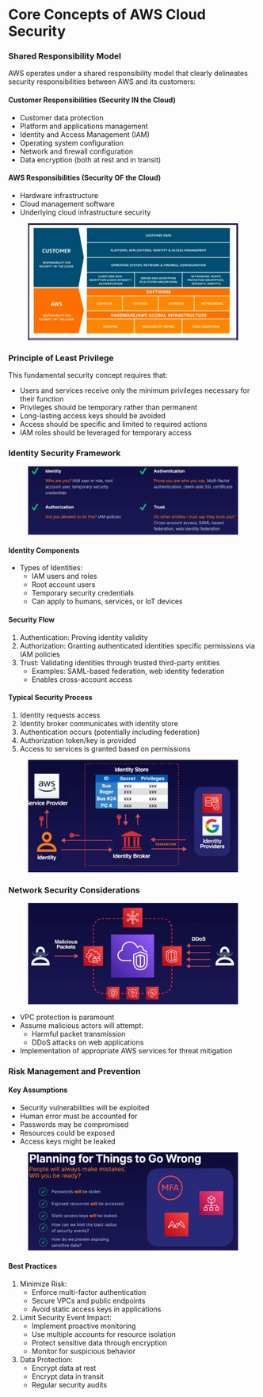 # Core Concepts of AWS Cloud Security

### Shared Responsibility Model

AWS operates under a shared responsibility model that clearly delineates security responsibilities between AWS and its customers:

#### Customer Responsibilities (Security IN the Cloud)

* Customer data protection
* Platform and applications management
* Identity and Access Management (IAM)
* Operating system configuration
* Network and firewall configuration
* Data encryption (both at rest and in transit)

#### AWS Responsibilities (Security OF the Cloud)

* Hardware infrastructure
* Cloud management software
* Underlying cloud infrastructure security

<figure><img src="../../../../.gitbook/assets/image (12).png" alt=""><figcaption></figcaption></figure>

### Principle of Least Privilege

This fundamental security concept requires that:

* Users and services receive only the minimum privileges necessary for their function
* Privileges should be temporary rather than permanent
* Long-lasting access keys should be avoided
* Access should be specific and limited to required actions
* IAM roles should be leveraged for temporary access

### Identity Security Framework

<figure><img src="../../../../.gitbook/assets/image (13).png" alt=""><figcaption></figcaption></figure>

#### Identity Components

* Types of Identities:
  * IAM users and roles
  * Root account users
  * Temporary security credentials
  * Can apply to humans, services, or IoT devices

#### Security Flow

1. Authentication: Proving identity validity
2. Authorization: Granting authenticated identities specific permissions via IAM policies
3. Trust: Validating identities through trusted third-party entities
   * Examples: SAML-based federation, web identity federation
   * Enables cross-account access

#### Typical Security Process

1. Identity requests access
2. Identity broker communicates with identity store
3. Authentication occurs (potentially including federation)
4. Authorization token/key is provided
5. Access to services is granted based on permissions

<figure><img src="../../../../.gitbook/assets/image (14).png" alt=""><figcaption></figcaption></figure>

### Network Security Considerations

<figure><img src="../../../../.gitbook/assets/image (15).png" alt=""><figcaption></figcaption></figure>

* VPC protection is paramount
* Assume malicious actors will attempt:
  * Harmful packet transmission
  * DDoS attacks on web applications
* Implementation of appropriate AWS services for threat mitigation

### Risk Management and Prevention

#### Key Assumptions

* Security vulnerabilities will be exploited
* Human error must be accounted for
* Passwords may be compromised
* Resources could be exposed
* Access keys might be leaked

<figure><img src="../../../../.gitbook/assets/image (16).png" alt=""><figcaption></figcaption></figure>

#### Best Practices

1. Minimize Risk:
   * Enforce multi-factor authentication
   * Secure VPCs and public endpoints
   * Avoid static access keys in applications
2. Limit Security Event Impact:
   * Implement proactive monitoring
   * Use multiple accounts for resource isolation
   * Protect sensitive data through encryption
   * Monitor for suspicious behavior
3. Data Protection:
   * Encrypt data at rest
   * Encrypt data in transit
   * Regular security audits
